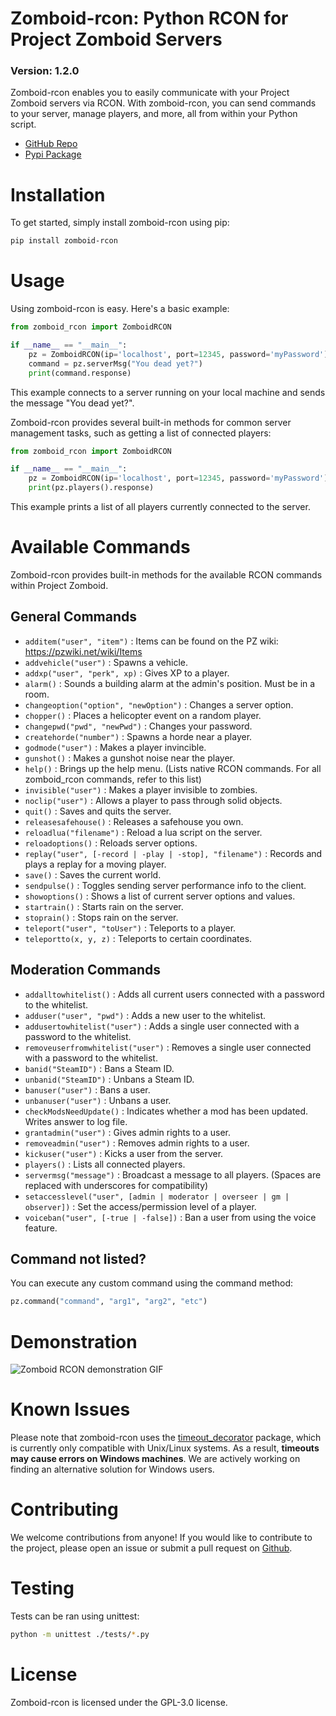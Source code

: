 # Zomboid-rcon: Python RCON for Project Zomboid Servers

### Version: 1.2.0

Zomboid-rcon enables you to easily communicate with your Project Zomboid servers via RCON. With zomboid-rcon, you can send commands to your server, manage players, and more, all from within your Python script.

- [GitHub Repo](https://github.com/jmwhitworth/zomboid_rcon)
- [Pypi Package](https://pypi.org/project/zomboid-rcon/)


# Installation

To get started, simply install zomboid-rcon using pip:

```bash
pip install zomboid-rcon
```


# Usage

Using zomboid-rcon is easy. Here's a basic example:

```python
from zomboid_rcon import ZomboidRCON

if __name__ == "__main__":
    pz = ZomboidRCON(ip='localhost', port=12345, password='myPassword')
    command = pz.serverMsg("You dead yet?")
    print(command.response)
```

This example connects to a server running on your local machine and sends the message "You dead yet?".

Zomboid-rcon provides several built-in methods for common server management tasks, such as getting a list of connected players:

```python
from zomboid_rcon import ZomboidRCON

if __name__ == "__main__":
    pz = ZomboidRCON(ip='localhost', port=12345, password='myPassword')
    print(pz.players().response)
```

This example prints a list of all players currently connected to the server.


# Available Commands

Zomboid-rcon provides built-in methods for the available RCON commands within Project Zomboid.

## General Commands

- `additem("user", "item")` : Items can be found on the PZ wiki: https://pzwiki.net/wiki/Items
- `addvehicle("user")` : Spawns a vehicle.
- `addxp("user", "perk", xp)` : Gives XP to a player.
- `alarm()` : Sounds a building alarm at the admin's position. Must be in a room.
- `changeoption("option", "newOption")` : Changes a server option.
- `chopper()` : Places a helicopter event on a random player.
- `changepwd("pwd", "newPwd")` : Changes your password.
- `createhorde("number")` : Spawns a horde near a player.
- `godmode("user")` : Makes a player invincible.
- `gunshot()` : Makes a gunshot noise near the player.
- `help()` : Brings up the help menu. (Lists native RCON commands. For all zomboid_rcon commands, refer to this list)
- `invisible("user")` : Makes a player invisible to zombies.
- `noclip("user")` : Allows a player to pass through solid objects.
- `quit()` : Saves and quits the server.
- `releasesafehouse()` : Releases a safehouse you own.
- `reloadlua("filename")` : Reload a lua script on the server.
- `reloadoptions()` : Reloads server options.
- `replay("user", [-record | -play | -stop], "filename")` : Records and plays a replay for a moving player.
- `save()` : Saves the current world.
- `sendpulse()` : Toggles sending server performance info to the client.
- `showoptions()` : Shows a list of current server options and values.
- `startrain()` : Starts rain on the server.
- `stoprain()` : Stops rain on the server.
- `teleport("user", "toUser")` : Teleports to a player.
- `teleportto(x, y, z)` : Teleports to certain coordinates.

## Moderation Commands

- `addalltowhitelist()` : Adds all current users connected with a password to the whitelist.
- `adduser("user", "pwd")` : Adds a new user to the whitelist.
- `addusertowhitelist("user")` : Adds a single user connected with a password to the whitelist.
- `removeuserfromwhitelist("user")` : Removes a single user connected with a password to the whitelist.
- `banid("SteamID")` : Bans a Steam ID.
- `unbanid("SteamID")` : Unbans a Steam ID.
- `banuser("user")` : Bans a user.
- `unbanuser("user")` : Unbans a user.
- `checkModsNeedUpdate()` : Indicates whether a mod has been updated. Writes answer to log file.
- `grantadmin("user")` : Gives admin rights to a user.
- `removeadmin("user")` : Removes admin rights to a user.
- `kickuser("user")` : Kicks a user from the server.
- `players()` : Lists all connected players.
- `servermsg("message")` : Broadcast a message to all players. (Spaces are replaced with underscores for compatibility)
- `setaccesslevel("user", [admin | moderator | overseer | gm | observer])` : Set the access/permission level of a player.
- `voiceban("user", [-true | -false])` : Ban a user from using the voice feature.

## Command not listed?

You can execute any custom command using the command method:
```python
pz.command("command", "arg1", "arg2", "etc")
```


# Demonstration

![Zomboid RCON demonstration GIF](https://media.jackwhitworth.com/uploads/2023/12/zomboid_rcon_demo.gif)


# Known Issues

Please note that zomboid-rcon uses the [timeout_decorator](https://pypi.org/project/timeout-decorator/) package, which is currently only compatible with Unix/Linux systems. As a result, **timeouts may cause errors on Windows machines**. We are actively working on finding an alternative solution for Windows users.


# Contributing

We welcome contributions from anyone! If you would like to contribute to the project, please open an issue or submit a pull request on [Github](https://github.com/jmwhitworth/zomboid_rcon).


# Testing

Tests can be ran using unittest:

```bash
python -m unittest ./tests/*.py
```


# License

Zomboid-rcon is licensed under the GPL-3.0 license.
